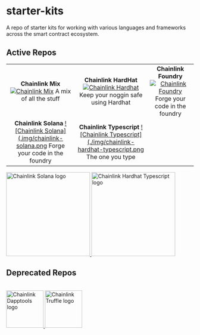 # starter-kits
A repo of starter kits for working with various languages and frameworks across the smart contract ecosystem. 

## Active Repos
|                                                                                                                                                              |                                                                                                                                                                                      |                                                                                                                                                                              |
| :----------------------------------------------------------------------------------------------------------------------------------------------------------: | :----------------------------------------------------------------------------------------------------------------------------------------------------------------------------------: | :--------------------------------------------------------------------------------------------------------------------------------------------------------------------------: |
|         **Chainlink Mix**  [![Chainlink Mix](./img/chainlink-brownie.png)](https://github.com/smartcontractkit/chainlink-mix) A mix of all the stuff         |       **Chainlink HardHat**  [![Chainlink Hardhat](./img/chainlink-hardhat.png)](https://github.com/smartcontractkit/hardhat-starter-kit) Keep your noggin safe using Hardhat        | **Chainlink Foundry**  [![Chainlink Foundry](./img/chainlink-foundry.png)](https://github.com/smartcontractkit/chainlink-foundry-starter-kit) Forge your code in the foundry |
| **Chainlink Solana**  [![Chainlink Solana](.img/chainlink-solana.png](https://github.com/smartcontractkit/solana-starter-kit) Forge your code in the foundry | **Chainlink Typescript**  [![Chainlink Typescript](./img/chainlink-hardhat-typescript.png](https://github.com/smartcontractkit/hardhat-starter-kit/tree/typescript) The one you type |                                                                                                                                                                              |

<a href="https://github.com/smartcontractkit/solana-starter-kit" target="_blank">
<img src="./img/chainlink-solana.png" width="225" alt="Chainlink Solana logo">
</a>
<a href="https://github.com/smartcontractkit/hardhat-starter-kit/tree/typescript" target="_blank">
<img src="./img/chainlink-hardhat-typescript.png" width="225" alt="Chainlink Hardhat Typescript logo">
</a>
</div>
<br/>

## Deprecated Repos

<br/>
<div styles="flex: 1 1 0%; flex-wrap: wrap;">
<a href="https://github.com/smartcontractkit/dapptools-starter-kit" target="_blank">
<img src="./img/chainlink-dapptools.png" width="100" alt="Chainlink Dapptools logo">
</a>
<a href="https://github.com/smartcontractkit/truffle-starter-kit" target="_blank">
<img src="./img/chainlink-truffle.png" width="100" alt="Chainlink Truffle logo">
</a>
</div>
<br/>
